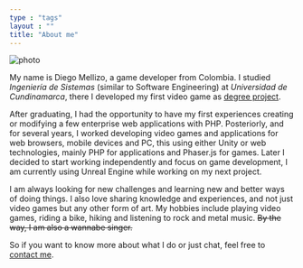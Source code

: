 ```yaml
---
type : "tags"
layout : ""
title: "About me"
---
```


![photo](/shared-l10n/about-me/images/photo.png)

My name is Diego Mellizo, a game developer from Colombia.
I studied *Ingeniería de Sistemas* (similar to Software Engineering) at *Universidad de Cundinamarca*, there I developed my first video game as [degree project](/degree-project/).

After graduating, I had the opportunity to have my first experiences creating or modifying a few enterprise web applications with PHP.
Posteriorly, and for several years, I worked developing video games and applications for web browsers, mobile devices and PC, this using either Unity or web technologies, mainly PHP for applications and Phaser.js for games.
Later I decided to start working independently and focus on game development, I am currently using Unreal Engine while working on my next project.

I am always looking for new challenges and learning new and better ways of doing things.
I also love sharing knowledge and experiences, and not just video games but any other form of art.
My hobbies include playing video games, riding a bike, hiking and listening to rock and metal music. ~~By the way, I am also a wannabe singer.~~

So if you want to know more about what I do or just chat, feel free to [contact me](/contact-me/).
